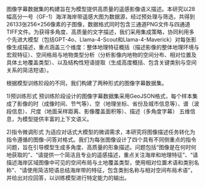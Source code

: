 图像字幕数据集的构建旨在为模型提供高质量的遥感影像语义描述。本研究以28幅高分一号（GF-1）海洋海岸带遥感大图为数据源，经过预处理与筛选，共得到26133张256×256像素的子图像，数据格式同时包含三通道PNG文件与四通道TIFF文件。为获得多角度、高质量的文字描述，我们采用集成策略，协同利用多个先进大模型（包括GPT-4o、Llama-4-Scout和Llama-4-Maverick）对每张影像生成描述，重点涵盖三个维度：整体地理特征概括（描述影像的整体地理环境与宏观特征）、空间格局与地物类型分析（分析影像内地物的空间分布、相对位置及具体土地覆盖类型）、以及结构性短语提取（生成高度概括、包含关键类别与空间关系的简洁短语）。

根据模型训练阶段的不同，我们构建了两种形式的图像字幕数据集。

1)预训练形式
预训练阶段设计的图像字幕数据集采用GeoJSON格式，每个样本集成了影像的时（成像时间、节气等）、空（地理坐标、省份及城市信息等）、谱（波段信息）、尺度（地面采样距离、影像覆盖面积等）、描述（多角度字幕） 五维信息，为模型提供丰富的上下文语义。

2)指令微调形式
为适应对话式大模型的微调需求，本研究将图像描述任务转化为指令遵循的图像-问答对格式。我们为每张图像设计了四个具有不同侧重点的指令问题，旨在引导模型生成多角度、高质量的形象描述。问题包括“图像是在何时何地获取的”、“请提供一个简洁且专业的遥感描述，重点关注海岸和地理特征”、“请描述海岸区域图像中可见的空间布局与土地覆盖类型，使用相对位置术语和类别名称”、“请使用简洁短语总结海岸带的特征，包含类别名称与相对空间布局术语”，并给出对应回答，以训练模型进行特定能力的输出。
